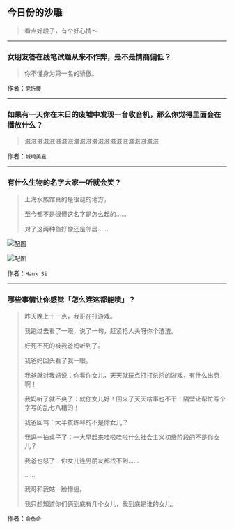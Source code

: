 ## 今日份的沙雕

> 看点好段子，有个好心情～


 
---

### 女朋友答在线笔试题从来不作弊，是不是情商偏低？

> 你不懂身为第一名的骄傲。


作者：`竞折腰`

---

### 如果有一天你在末日的废墟中发现一台收音机，那么你觉得里面会在播放什么？

> 滋滋滋滋滋滋滋滋滋滋滋滋滋滋滋滋滋滋滋滋滋滋


作者：`城崎美嘉`

---

### 有什么生物的名字大家一听就会笑？

> 上海水族馆真的是很谜的地方，
> 
> 至今都不是很懂这名字是怎么起的……
> 
> 对了这两种鱼好像还是邻居……



![配图](http://pic2.zhimg.com/70/e4d496c90b2f57995ef883b248d19e45_b.jpg)



![配图](http://pic4.zhimg.com/70/19a998f30464c242fec427955ab7d313_b.jpg)


作者：`Hank Si`

---

### 哪些事情让你感觉「怎么连这都能喷」？

> 昨天晚上十一点，我哥在打游戏。
> 
> 我跑过去看了一眼，说了一句，赶紧抢人头呀你个渣渣。
> 
> 好死不死的被我爸妈听到了。
> 
> 我爸妈回头看了我一眼。
> 
> 我爸就对我妈说：你看你女儿，天天就玩点打打杀杀的游戏，有什么出息啊！
> 
> 我妈听了就不爽了：就你女儿好！回来了天天啥事也不干！隔壁让帮忙写个字写的乱七八糟的！
> 
> 我爸回骂：大半夜练琴的不是你女儿？
> 
> 我妈一拍桌子了：一大早起来哇啦哇啦什么社会主义初级阶段的不是你女儿？
> 
> 我爸也怒了：你女儿连男朋友都找不到……
> 
> ……
> 
> 我哥和我姑一脸懵逼。
> 
> 我只想知道你们俩到底有几个女儿，我到底是谁的女儿。


作者：`俞鱼俞`